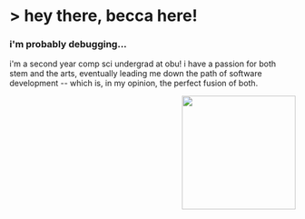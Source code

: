 <h1>> hey there, becca here!</h1>
<h3>i'm probably debugging...</h3>

i'm a second year comp sci undergrad at obu! i have a passion for both stem and the arts, eventually leading me down the path of software development -- which is, in my opinion, the perfect fusion of both.

<img src="https://media.tenor.com/5Bcl2El0MD4AAAAi/phew-rebecca.gif" width="200" align="right"/>

<!--
**beccawatts/beccawatts** is a ✨ _special_ ✨ repository because its `README.md` (this file) appears on your GitHub profile.

Here are some ideas to get you started:

- 🔭 I’m currently working on ...
- 🌱 I’m currently learning ...
- 👯 I’m looking to collaborate on ...
- 🤔 I’m looking for help with ...
- 💬 Ask me about ...
- 📫 How to reach me: ...
- 😄 Pronouns: ...
- ⚡ Fun fact: ...
-->
